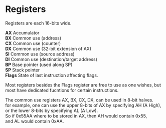 # Registers

Registers are each 16-bits wide.

**AX** Accumulator  
**BX** Common use (address)  
**CX** Common use (counter)  
**DX** Common use (32-bit extension of AX)  
**SI** Common use (source address)  
**DI** Common use (destination/target address)  
**BP** Base pointer (used along SP)  
**SP** Stack pointer  
**Flags** State of last instruction affecting flags.  

Most registers besides the Flags register are free to use as one wishes,
but most have dedicated fucntions for certain instructions.  

The common use registers AX, BX, CX, DX, can be used in 8-bit halves.  
for example, one can use the upper 8-bits of AX by specifying AH (A High),  
or the lower 8-bits by specifying AL (A Low).  
So if 0x55AA where to be stored in AX, then AH would contain 0x55,  
and AL would contain 0xAA.  

